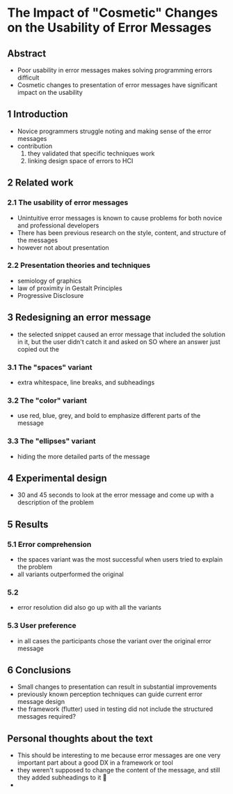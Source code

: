 # The Impact of "Cosmetic" Changes on the Usability of Error Messages

## Abstract

- Poor usability in error messages makes solving programming errors difficult
- Cosmetic changes to presentation of error messages have significant impact on the usability

## 1 Introduction

- Novice programmers struggle noting and making sense of the error messages
- contribution
  1. they validated that specific techniques work
  2. linking design space of errors to HCI

## 2 Related work

### 2.1 The usability of error messages

- Unintuitive error messages is known to cause problems for both novice and professional developers
- There has been previous research on the style, content, and structure of the messages
- however not about presentation

### 2.2 Presentation theories and techniques

- semiology of graphics
- law of proximity in Gestalt Principles
- Progressive Disclosure

## 3 Redesigning an error message

- the selected snippet caused an error message that included the solution in it, but the user didn't catch it and asked on SO where an answer just copied out the 

### 3.1 The "spaces" variant

- extra whitespace, line breaks, and subheadings

### 3.2 The "color" variant

- use red, blue, grey, and bold to emphasize different parts of the message

### 3.3 The "ellipses" variant

- hiding the more detailed parts of the message

## 4 Experimental design

- 30 and 45 seconds to look at the error message and come up with a description of the problem

## 5 Results

### 5.1 Error comprehension

- the spaces variant was the most successful when users tried to explain the problem
- all variants outperformed the original

### 5.2 

- error resolution did also go up with all the variants

### 5.3 User preference

- in all cases the participants chose the variant over the original error message

## 6 Conclusions

- Small changes to presentation can result in substantial improvements
- previously known perception techniques can guide current error message design
- the framework (flutter) used in testing did not include the structured messages required?

## Personal thoughts about the text

- This should be interesting to me because error messages are one very important part about a good DX in a framework or tool
- they weren't supposed to change the content of the message, and still they added subheadings to it 🤔
- 